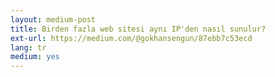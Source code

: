 ```yaml
---
layout: medium-post
title: Birden fazla web sitesi aynı IP'den nasıl sunulur?
ext-url: https://medium.com/@gokhansengun/87ebb7c53ecd
lang: tr
medium: yes 
---
```

